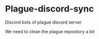 # Plague-discord-sync
Discord bots of plague discord server

We need to clean the plague repository a bit
